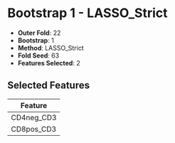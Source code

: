 # Bootstrap 1 - LASSO_Strict

- **Outer Fold**: 22
- **Bootstrap**: 1
- **Method**: LASSO_Strict
- **Fold Seed**: 63
- **Features Selected**: 2

## Selected Features

| Feature |
|---------|
| CD4neg_CD3 |
| CD8pos_CD3 |
